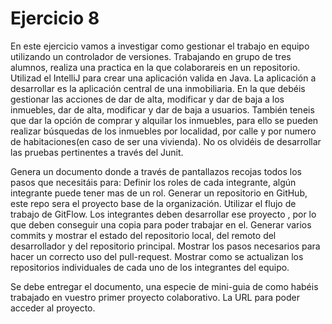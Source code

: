 
# Ejercicio 8

En este ejercicio vamos a investigar como gestionar el trabajo
en equipo utilizando un controlador de versiones.
Trabajando en grupo de tres alumnos, realiza una practica en
la que colaborareis en un repositorio. Utilizad el IntelliJ para
crear una aplicación valida en Java.
La aplicación a desarrollar es la aplicación central de una
inmobiliaria. En la que debéis gestionar las acciones de dar de
alta, modificar y dar de baja a los inmuebles, dar de alta,
modificar y dar de baja a usuarios. También teneis que dar la
opción de comprar y alquilar los inmuebles, para ello se
pueden realizar búsquedas de los inmuebles por localidad, por
calle y por numero de habitaciones(en caso de ser una
vivienda).
No os olvidéis de desarrollar las pruebas pertinentes a través
del Junit.

Genera un documento donde a través de pantallazos recojas
todos los pasos que necesitáis para:
Definir los roles de cada integrante, algún integrante puede
tener mas de un rol.
Generar un repositorio en GitHub, este repo sera el proyecto
base de la organización. Utilizar el flujo de trabajo de GitFlow.
Los integrantes deben desarrollar ese proyecto , por lo que
deben conseguir una copia para poder trabajar en el.
Generar varios commits y mostrar el estado del repositorio
local, del remoto del desarrollador y del repositorio principal.
Mostrar los pasos necesarios para hacer un correcto uso del
pull-request.
Mostrar como se actualizan los repositorios individuales de
cada uno de los integrantes del equipo.

Se debe entregar el documento, una especie de mini-guia de
como habéis trabajado en vuestro primer proyecto
colaborativo. La URL para poder acceder al proyecto.
